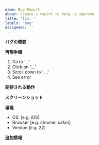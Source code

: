 ```yaml
---
name: Bug Report
about: Create a report to help us improve
title: 'fix: '
labels: 'bug'
assignees: ''
---
```


**バグの概要**
<!-- バグの内容を明確かつ簡潔に記述してください -->

**再現手順**
<!-- バグを再現させるための手順を記述してください -->
1. Go to '...'
2. Click on '....'
3. Scroll down to '....'
4. See error

**期待される動作**
<!-- 本来であれば、どのような動作を期待していたかを記述してください -->

**スクリーンショット**
<!-- 可能であれば、問題を理解するのに役立つスクリーンショットを添付してください -->

**環境**
 - OS: [e.g. iOS]
 - Browser [e.g. chrome, safari]
 - Version [e.g. 22]

**追加情報**
<!-- その他、問題に関する追加情報があれば記述してください -->
